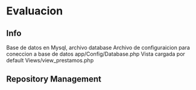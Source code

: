 # Evaluacion

## Info
Base de datos en Mysql, archivo database
Archivo de configuraicion para coneccion a base de datos app/Config/Database.php
Vista cargada por default Views/view_prestamos.php




## Repository Management


